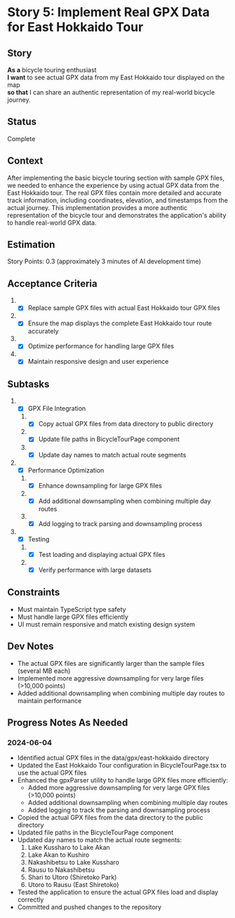 # Story 5: Implement Real GPX Data for East Hokkaido Tour

## Story

**As a** bicycle touring enthusiast\
**I want** to see actual GPX data from my East Hokkaido tour displayed on the map\
**so that** I can share an authentic representation of my real-world bicycle journey.

## Status

Complete

## Context

After implementing the basic bicycle touring section with sample GPX files, we needed to enhance the experience by using actual GPX data from the East Hokkaido tour. The real GPX files contain more detailed and accurate track information, including coordinates, elevation, and timestamps from the actual journey. This implementation provides a more authentic representation of the bicycle tour and demonstrates the application's ability to handle real-world GPX data.

## Estimation

Story Points: 0.3 (approximately 3 minutes of AI development time)

## Acceptance Criteria

1. - [x] Replace sample GPX files with actual East Hokkaido tour GPX files
2. - [x] Ensure the map displays the complete East Hokkaido tour route accurately
3. - [x] Optimize performance for handling large GPX files
4. - [x] Maintain responsive design and user experience

## Subtasks

1. - [x] GPX File Integration

   1. - [x] Copy actual GPX files from data directory to public directory
   2. - [x] Update file paths in BicycleTourPage component
   3. - [x] Update day names to match actual route segments

2. - [x] Performance Optimization

   1. - [x] Enhance downsampling for large GPX files
   2. - [x] Add additional downsampling when combining multiple day routes
   3. - [x] Add logging to track parsing and downsampling process

3. - [x] Testing
   1. - [x] Test loading and displaying actual GPX files
   2. - [x] Verify performance with large datasets

## Constraints

- Must maintain TypeScript type safety
- Must handle large GPX files efficiently
- UI must remain responsive and match existing design system

## Dev Notes

- The actual GPX files are significantly larger than the sample files (several MB each)
- Implemented more aggressive downsampling for very large files (>10,000 points)
- Added additional downsampling when combining multiple day routes to maintain performance

## Progress Notes As Needed

### 2024-06-04

- Identified actual GPX files in the data/gpx/east-hokkaido directory
- Updated the East Hokkaido Tour configuration in BicycleTourPage.tsx to use the actual GPX files
- Enhanced the gpxParser utility to handle large GPX files more efficiently:
  - Added more aggressive downsampling for very large GPX files (>10,000 points)
  - Added additional downsampling when combining multiple day routes
  - Added logging to track the parsing and downsampling process
- Copied the actual GPX files from the data directory to the public directory
- Updated file paths in the BicycleTourPage component
- Updated day names to match the actual route segments:
  1. Lake Kussharo to Lake Akan
  2. Lake Akan to Kushiro
  3. Nakashibetsu to Lake Kussharo
  4. Rausu to Nakashibetsu
  5. Shari to Utoro (Shiretoko Park)
  6. Utoro to Rausu (East Shiretoko)
- Tested the application to ensure the actual GPX files load and display correctly
- Committed and pushed changes to the repository
